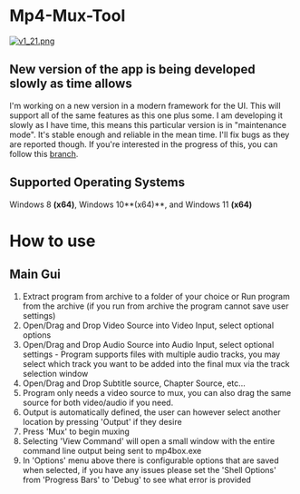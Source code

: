 # Mp4-Mux-Tool # 
[![v1_21.png](https://thumbs2.imgbox.com/f7/c7/HoqzbyR2_t.png)](https://images2.imgbox.com/f7/c7/HoqzbyR2_o.png)

## New version of the app is being developed slowly as time allows ##
I'm working on a new version in a modern framework for the UI. This will support all of the same features as this one plus some. 
I am developing it slowly as I have time, this means this particular version is in "maintenance mode". It's stable enough and 
reliable in the mean time. I'll fix bugs as they are reported though. If you're interested in the progress of this, you can follow
this [branch](https://github.com/jlw4049/MP4-Mux-Tool/tree/qt-re-work).

## Supported Operating Systems ##
Windows 8 **(x64)**, Windows 10**(x64)**, and Windows 11 **(x64)**

# How to use #
## Main Gui ##
1. Extract program from archive to a folder of your choice or Run program from the archive (if you run from archive the 
program cannot save user settings)
2. Open/Drag and Drop Video Source into Video Input, select optional options
3. Open/Drag and Drop Audio Source into Audio Input, select optional settings - Program supports files with multiple 
audio tracks, you may select which track you want to be added into the final mux via the track selection window
4. Open/Drag and Drop Subtitle source, Chapter Source, etc...
5. Program only needs a video source to mux, you can also drag the same source for both video/audio if you need.
6. Output is automatically defined, the user can however select another location by pressing 'Output' if they desire
7. Press 'Mux' to begin muxing
8. Selecting 'View Command' will open a small window with the entire command line output being sent to mp4box.exe
9. In 'Options' menu above there is configurable options that are saved when selected, if you have any issues please set 
the 'Shell Options' from 'Progress Bars' to 'Debug' to see what error is provided 
